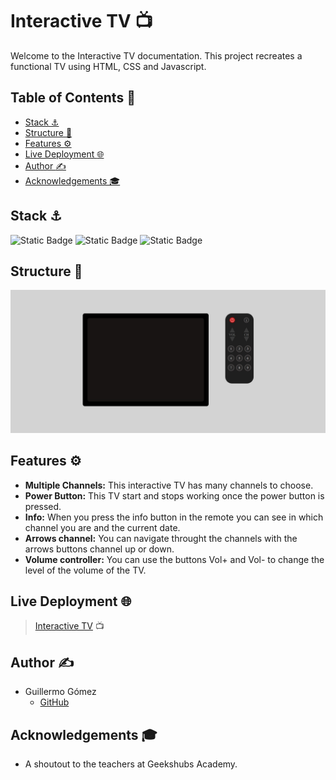 # Interactive TV :tv:
Welcome to the Interactive TV documentation. This project recreates a functional TV using HTML, CSS and Javascript.


## Table of Contents :link:
* <a href="#stack">Stack :anchor:</a>
* <a href="#structure">Structure :file_folder:</a>
* <a href="#features">Features :gear:</a>
* <a href="#live-deployment">Live Deployment :globe_with_meridians:</a>
* <a href="#author">Author :writing_hand:</a>
* <a href="#acknowledgements">Acknowledgements 🎓</a>

<div id="stack"></div>

## Stack :anchor:
![Static Badge](https://img.shields.io/badge/HTML5-orange?style=flat-square)
![Static Badge](https://img.shields.io/badge/CSS3-blue?style=flat-square)
![Static Badge](https://shields.io/badge/JavaScript-F7DF1E?logo=JavaScript&logoColor=000&style=flat-square)

<div id="structure"></div>

## Structure :file_folder:

![alt text](https://github.com/guillermogm/ProyectoTV/blob/master/img/Readme.jpg?raw=true)

<div id="features"></div>

## Features :gear:
- **Multiple Channels:** This interactive TV has many channels to choose.
- **Power Button:** This TV start and stops working once the power button is pressed.
- **Info:** When you press the info button in the remote you can see in which channel you are and the current date.
- **Arrows channel:** You can navigate throught the channels with the arrows buttons channel up or down.
- **Volume controller:** You can use the buttons Vol+ and Vol- to change the level of the volume of the TV. 

<div id="live-deployment"></div>

## Live Deployment :globe_with_meridians:
> [Interactive TV](https://guillermogm.github.io/ProyectoTV/) :tv:

<div id="author"></div>

## Author :writing_hand:
* Guillermo Gómez
    * [GitHub](https://github.com/guillermogm)

<div id="acknowledgements"></div>

## Acknowledgements 🎓
* A shoutout to the teachers at Geekshubs Academy.
